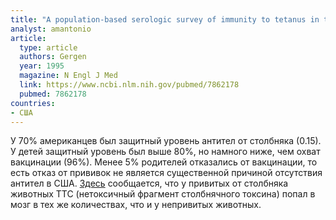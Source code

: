 ```yaml
---
title: "A population-based serologic survey of immunity to tetanus in the United States"
analyst: amantonio
article:
  type: article
  authors: Gergen
  year: 1995
  magazine: N Engl J Med
  link: https://www.ncbi.nlm.nih.gov/pubmed/7862178
  pubmed: 7862178
countries:
- США
---
```


У 70% американцев был защитный уровень антител от столбняка (0.15). У детей защитный уровень был выше 80%, но намного ниже, чем охват вакцинации (96%). Менее 5% родителей отказались от вакцинации, то есть отказ от прививок не является существенной причиной отсутствия антител в США.
[Здесь](https://www.ncbi.nlm.nih.gov/pubmed/16557581) сообщается, что у привитых от столбняка животных TTC (нетоксичный фрагмент столбнячного токсина) попал в мозг в тех же количествах, что и у непривитых животных.
